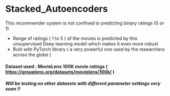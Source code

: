 # Stacked_Autoencoders
This recommender system is not confined to predicting binary ratings (0 or 1)
- Range of ratings ( 1 to 5 ) of the movies is predicted by this unsupervised Deep learning model which makes it even more robust
- Built with PyTorch library ( a very powerful one used by the researchers across the globe ) 

#### Dataset used : MovieLens 100K movie ratings ( https://grouplens.org/datasets/movielens/100k/ ) 

##### Will be testing on other datasets with different parameter settings very soon !! 

